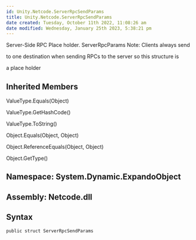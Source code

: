 ```yaml
---
id: Unity.Netcode.ServerRpcSendParams
title: Unity.Netcode.ServerRpcSendParams
date created: Tuesday, October 11th 2022, 11:08:26 am
date modified: Wednesday, January 25th 2023, 5:38:21 pm
---
```


<div class="markdown level0 summary">

Server-Side RPC Place holder. ServerRpcParams Note: Clients always send

to one destination when sending RPCs to the server so this structure is

a place holder

</div>

<div class="markdown level0 conceptual">

</div>

<div class="inheritedMembers">

## Inherited Members

<div>

ValueType.Equals(Object)

</div>

<div>

ValueType.GetHashCode()

</div>

<div>

ValueType.ToString()

</div>

<div>

Object.Equals(Object, Object)

</div>

<div>

Object.ReferenceEquals(Object, Object)

</div>

<div>

Object.GetType()

</div>

</div>

## **Namespace**: System.Dynamic.ExpandoObject

## **Assembly**: Netcode.dll

## Syntax

``` lang-csharp
public struct ServerRpcSendParams
```
